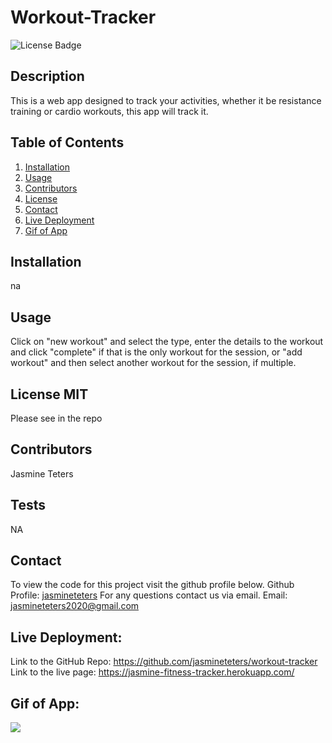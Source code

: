 # Workout-Tracker
![License Badge](https://img.shields.io/badge/license-MIT-orange.svg)
## Description 
This is a web app designed to track your activities, whether it be resistance training or cardio workouts, this app will track it.

## Table of Contents
1. [Installation](##Installation)
2. [Usage](##Usage)
3. [Contributors](##Contributors)
4. [License](##License)
5. [Contact](##Contact)
6. [Live Deployment](##Live-Deployment)
7. [Gif of App](##Gif-of-App)

## Installation
na

## Usage 
Click on "new workout" and select the type, enter the details to the workout and click "complete" if that is the only workout for the session, or "add workout" and then select another workout for the session, if multiple.

## License  MIT
Please see in the repo

## Contributors
Jasmine Teters

## Tests
NA

## Contact
To view the code for this project visit the github profile below.
Github Profile: [jasmineteters](github.com/jasmineteters)
For any questions contact us via email.
Email: [jasmineteters2020@gmail.com](mailto:jasmineteters2020@gmail.com)

## Live Deployment:

Link to the GitHub Repo: https://github.com/jasmineteters/workout-tracker
Link to the live page: https://jasmine-fitness-tracker.herokuapp.com/

## Gif of App:

![](/assets/FitnessTracker.gif)
